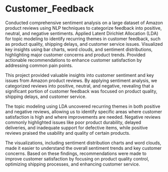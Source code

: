 # Customer_Feedback
Conducted comprehensive sentiment analysis on a large dataset of Amazon product reviews using NLP techniques to categorize feedback into positive, neutral, and negative sentiments.
Applied Latent Dirichlet Allocation (LDA) for topic modeling to identify recurring themes in customer feedback, such as product quality, shipping delays, and customer service issues.
Visualized key insights using bar charts, word clouds, and sentiment distributions, highlighting major customer concerns and product trends.
Provided actionable recommendations to enhance customer satisfaction by addressing common pain points.

This project provided valuable insights into customer sentiment and key issues from Amazon product reviews. By applying sentiment analysis, we categorized reviews into positive, neutral, and negative, revealing that a significant portion of customer feedback was focused on product quality, shipping delays, and customer service.

The topic modeling using LDA uncovered recurring themes in both positive and negative reviews, allowing us to identify specific areas where customer satisfaction is high and where improvements are needed. Negative reviews commonly highlighted issues like poor product durability, delayed deliveries, and inadequate support for defective items, while positive reviews praised the usability and quality of certain products.

The visualizations, including sentiment distribution charts and word clouds, made it easier to understand the overall sentiment trends and key customer concerns. Based on these findings, recommendations were made to improve customer satisfaction by focusing on product quality control, optimizing shipping processes, and enhancing customer service.
